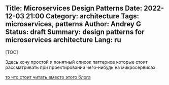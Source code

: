 Title: Microservices Design Patterns
Date: 2022-12-03 21:00
Category: architecture
Tags: microservices, patterns
Author: Andrey G
Status: draft
Summary: design patterns for microservices architecture
Lang: ru
---

[TOC]

Здесь хочу простой и понятный список паттернов которые стоит рассматривать при проектировании чего-нибудь на микросервисах.

[то что стоит читать вместо этого блога](https://microservices.io/patterns/)

